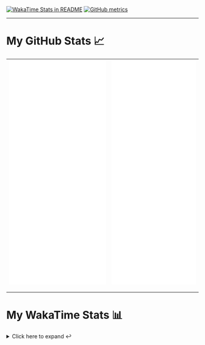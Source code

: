 [![WakaTime Stats in README](https://github.com/LOsioChico/LOsioChico/actions/workflows/waka.yml/badge.svg)](https://github.com/LOsioChico/LOsioChico/actions/workflows/waka.yml) [![GitHub metrics](https://github.com/LOsioChico/LOsioChico/actions/workflows/metrics.yml/badge.svg)](https://github.com/LOsioChico/LOsioChico/actions/workflows/metrics.yml)

---

# My GitHub Stats 📈

| ![](./assets/metrics.svg) | ![](./assets/metrics2.svg) |
| ------------------------- | -------------------------- |

---

# My WakaTime Stats 📊

<details>
<summary>Click here to expand ↩️</summary>
<br>

<!--START_SECTION:waka-->
![Code Time](http://img.shields.io/badge/Code%20Time-1%2C783%20hrs%2017%20mins-blue)

![Lines of code](https://img.shields.io/badge/From%20Hello%20World%20I%27ve%20Written-346.2%20thousand%20lines%20of%20code-blue)

**🐱 My GitHub Data** 

> 📦 567.9 kB Used in GitHub's Storage 
 > 
> 🏆 1,373 Contributions in the Year 2024
 > 
> 🚫 Not Opted to Hire
 > 
> 📜 19 Public Repositories 
 > 
> 🔑 29 Private Repositories 
 > 
**I'm a Night 🦉** 

```text
🌞 Morning                575 commits         ████░░░░░░░░░░░░░░░░░░░░░   14.18 % 
🌆 Daytime                1224 commits        ████████░░░░░░░░░░░░░░░░░   30.18 % 
🌃 Evening                1403 commits        █████████░░░░░░░░░░░░░░░░   34.59 % 
🌙 Night                  854 commits         █████░░░░░░░░░░░░░░░░░░░░   21.06 % 
```
📅 **I'm Most Productive on Thursday** 

```text
Monday                   558 commits         ███░░░░░░░░░░░░░░░░░░░░░░   13.76 % 
Tuesday                  616 commits         ████░░░░░░░░░░░░░░░░░░░░░   15.19 % 
Wednesday                456 commits         ███░░░░░░░░░░░░░░░░░░░░░░   11.24 % 
Thursday                 727 commits         ████░░░░░░░░░░░░░░░░░░░░░   17.92 % 
Friday                   634 commits         ████░░░░░░░░░░░░░░░░░░░░░   15.63 % 
Saturday                 715 commits         ████░░░░░░░░░░░░░░░░░░░░░   17.63 % 
Sunday                   350 commits         ██░░░░░░░░░░░░░░░░░░░░░░░   08.63 % 
```


📊 **This Week I Spent My Time On** 

```text
💬 Programming Languages: 
TypeScript               18 hrs 59 mins      ██████████████████░░░░░░░   73.21 % 
Scala                    4 hrs 52 mins       █████░░░░░░░░░░░░░░░░░░░░   18.79 % 
SQL                      33 mins             █░░░░░░░░░░░░░░░░░░░░░░░░   02.16 % 
JSON                     27 mins             ░░░░░░░░░░░░░░░░░░░░░░░░░   01.76 % 
Other                    15 mins             ░░░░░░░░░░░░░░░░░░░░░░░░░   00.98 % 
```

**I Mostly Code in TypeScript** 

```text
TypeScript               27 repos            █████████████░░░░░░░░░░░░   51.92 % 
Scala                    6 repos             ███░░░░░░░░░░░░░░░░░░░░░░   11.54 % 
Python                   3 repos             █░░░░░░░░░░░░░░░░░░░░░░░░   05.77 % 
Java                     2 repos             █░░░░░░░░░░░░░░░░░░░░░░░░   03.85 % 
Astro                    2 repos             █░░░░░░░░░░░░░░░░░░░░░░░░   03.85 % 
```




 Last Updated on 09/10/2024 01:00:40 UTC
<!--END_SECTION:waka-->

## </details>
